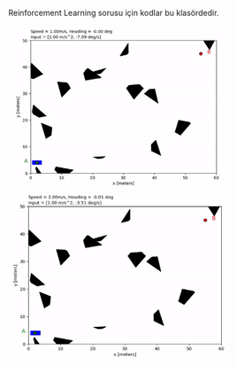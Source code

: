 Reinforcement Learning sorusu için kodlar bu klasördedir.


<img src="car rl crash.gif" alt="Crash" width = "400" height = "300">  <img src="car rl success.gif" alt="Sucess" width = "400" height = "300">
